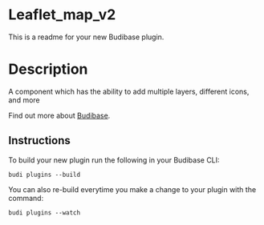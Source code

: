 # Leaflet_map_v2
This is a readme for your new Budibase plugin.

# Description
A component which has the ability to add multiple layers, different icons, and more

Find out more about [Budibase](https://github.com/Budibase/budibase).

## Instructions

To build your new  plugin run the following in your Budibase CLI:
```
budi plugins --build
```

You can also re-build everytime you make a change to your plugin with the command:
```
budi plugins --watch
```

